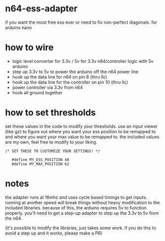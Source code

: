 # n64-ess-adapter
if you want the most free ess ever or need to fix non-perfect diagonals. for arduino nano

# how to wire
* logic level converter for 3.3v / 5v for 3.3v n64/controller logic with 5v arduino
* step up 3.3v to 5v to power the arduino off the n64 power line
* hook up the data line for n64 on pin 8 (thru llc)
* hook up the data line for the controller on pin 10 (thru llc)
* power controller via 3.3v from n64
* hook all ground together

# how to set thresholds
set these values in the code to modify your thresholds. use an input viewer (like gz) to figure out where you want your ess position to be remapped to and where you want your max value to be remapped to. the included values are my own, feel free to modify to your liking. 
```
/* SET THESE TO CUSTOMIZE YOUR SETTINGS! */

   #define MY_ESS_POSITION 40
   #define MY_MAX_POSITION 62
```

# notes
the adapter runs at 16mhz and uses cycle based timings to get inputs. running at another speed will break things without heavy modification to the included libraries. because of this, the arduino requires 5v to function properly. you'll need to get a step-up adapter to step up the 3.3v to 5v from the n64.

(it's possible to modify the libraries, just takes some work. if you do this to avoid a step up and it works, please make a PR)
